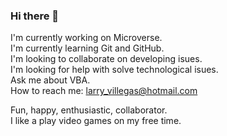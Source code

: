 ### Hi there 👋

<!--
**LarryIVC/LarryIVC** is a ✨ _special_ ✨ repository because its `README.md` (this file) appears on your GitHub profile.

Here are some ideas to get you started:

- 🔭 I’m currently working on ...
- 🌱 I’m currently learning ...
- 👯 I’m looking to collaborate on ...
- 🤔 I’m looking for help with ...
- 💬 Ask me about ...
- 📫 How to reach me: ...
- 😄 Pronouns: ...
- ⚡ Fun fact: ...
-->

I'm currently working on Microverse.<br>
I'm currently learning Git and GitHub.<br>
I'm looking to collaborate on developing isues.<br>
I'm looking for help with solve technological isues.<br>
Ask me about VBA.<br>
How to reach me: larry_villegas@hotmail.com<br>

Fun, happy, enthusiastic, collaborator.<br>
I like a play video games on my free time.<br>
